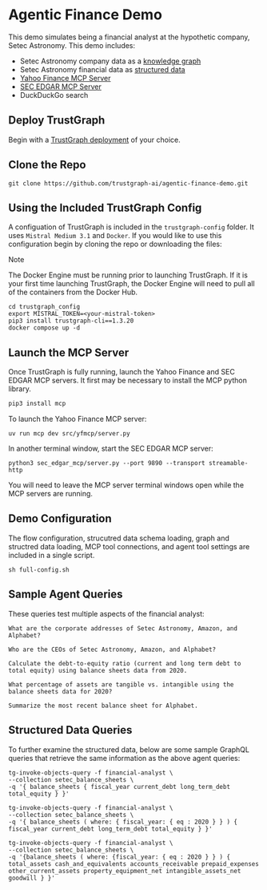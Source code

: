 # Agentic Finance Demo

This demo simulates being a financial analyst at the hypothetic company, Setec Astronomy. This demo includes:

- Setec Astronomy company data as a [knowledge graph](https://github.com/trustgraph-ai/agentic-finance-demo/blob/main/datasets/setec.ttl)
- Setec Astronomy financial data as [structured data](https://github.com/trustgraph-ai/agentic-finance-demo/blob/main/datasets/setec-balance-sheets.xml)
- [Yahoo Finance MCP Server](https://github.com/trustgraph-ai/yfinance-mcp)
- [SEC EDGAR MCP Server](https://github.com/trustgraph-ai/sec-edgar-mcp)
- DuckDuckGo search

## Deploy TrustGraph

Begin with a [TrustGraph deployment](https://docs.trustgraph.ai/deployment/) of your choice.

## Clone the Repo

```
git clone https://github.com/trustgraph-ai/agentic-finance-demo.git
```

## Using the Included TrustGraph Config

A configuation of TrustGraph is included in the `trustgraph-config` folder. It uses `Mistral Medium 3.1` and `Docker`. If you would like to use this configuration begin by cloning the repo or downloading the files:

> [!NOTE]
> The Docker Engine must be running prior to launching TrustGraph. If it is your first time launching TrustGraph, the Docker Engine will need to pull all of the containers from the Docker Hub.

```
cd trustgraph_config
export MISTRAL_TOKEN=<your-mistral-token>
pip3 install trustgraph-cli==1.3.20
docker compose up -d
```

## Launch the MCP Server

Once TrustGraph is fully running, launch the Yahoo Finance and SEC EDGAR MCP servers. It first may be necessary to install the MCP python library.
```python
pip3 install mcp
```

To launch the Yahoo Finance MCP server:

```
uv run mcp dev src/yfmcp/server.py
```

In another terminal window, start the SEC EDGAR MCP server:

```
python3 sec_edgar_mcp/server.py --port 9890 --transport streamable-http

```

You will need to leave the MCP server terminal windows open while the MCP servers are running.

## Demo Configuration

The flow configuration, strucutred data schema loading, graph and structred data loading, MCP tool connections, and agent tool settings are included in a single script.

```
sh full-config.sh
```

## Sample Agent Queries

These queries test multiple aspects of the financial analyst:

```
What are the corporate addresses of Setec Astronomy, Amazon, and Alphabet?

Who are the CEOs of Setec Astronomy, Amazon, and Alphabet?

Calculate the debt-to-equity ratio (current and long term debt to total equity) using balance sheets data from 2020.

What percentage of assets are tangible vs. intangible using the balance sheets data for 2020?

Summarize the most recent balance sheet for Alphabet.
```

## Structured Data Queries

To further examine the structured data, below are some sample GraphQL queries that retrieve the same information as the above agent queries:

```
tg-invoke-objects-query -f financial-analyst \
--collection setec_balance_sheets \
-q '{ balance_sheets { fiscal_year current_debt long_term_debt total_equity } }' 

tg-invoke-objects-query -f financial-analyst \
--collection setec_balance_sheets \
-q '{ balance_sheets ( where: { fiscal_year: { eq : 2020 } } ) { fiscal_year current_debt long_term_debt total_equity } }' 

tg-invoke-objects-query -f financial-analyst \
--collection setec_balance_sheets \
-q '{balance_sheets ( where: {fiscal_year: { eq : 2020 } } ) { total_assets cash_and_equivalents accounts_receivable prepaid_expenses other_current_assets property_equipment_net intangible_assets_net goodwill } }'
```
